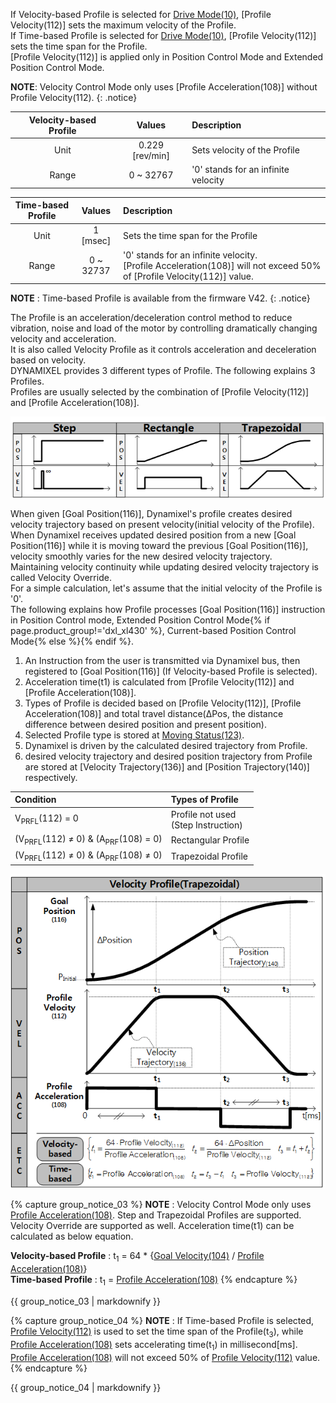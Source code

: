 
If Velocity-based Profile is selected for [Drive Mode(10)], [Profile Velocity(112)] sets the maximum velocity of the Profile.  
If Time-based Profile is selected for [Drive Mode(10)], [Profile Velocity(112)] sets the time span for the Profile.  
[Profile Velocity(112)] is applied only in Position Control Mode and Extended Position Control Mode.

**NOTE**: Velocity Control Mode only uses [Profile Acceleration(108)] without Profile Velocity(112).
{: .notice}

| Velocity-based Profile |     Values      | Description                         |
|:----------------------:|:---------------:|:------------------------------------|
|          Unit          | 0.229 [rev/min] | Sets velocity of the Profile        |
|         Range          |    0 ~ 32767    | '0' stands for an infinite velocity |

| Time-based Profile |  Values   | Description                                                                                                               |
|:------------------:|:---------:|:--------------------------------------------------------------------------------------------------------------------------|
|        Unit        | 1 [msec]  | Sets the time span for the Profile                                                                                        |
|       Range        | 0 ~ 32737 | '0' stands for an infinite velocity.<br>[Profile Acceleration(108)] will not exceed 50% of [Profile Velocity(112)] value. |

**NOTE** : Time-based Profile is available from the firmware V42.
{: .notice}

The Profile is an acceleration/deceleration control method to reduce vibration, noise and load of the motor by controlling dramatically changing velocity and acceleration.  
It is also called Velocity Profile as it controls acceleration and deceleration based on velocity.  
DYNAMIXEL provides 3 different types of Profile. The following explains 3 Profiles.  
Profiles are usually selected by the combination of [Profile Velocity(112)] and [Profile Acceleration(108)].  

![](/assets/images/dxl/x/profile_types.png)


When given [Goal Position(116)], Dynamixel's profile creates desired velocity trajectory based on present velocity(initial velocity of the Profile).  
When Dynamixel receives updated desired position from a new [Goal Position(116)] while it is moving toward the previous [Goal Position(116)], velocity smoothly varies for the new desired velocity trajectory.  
Maintaining velocity continuity while updating desired velocity trajectory is called Velocity Override.  
For a simple calculation, let's assume that the initial velocity of the Profile is '0'.  
The following explains how Profile processes [Goal Position(116)] instruction in Position Control mode, Extended Position Control Mode{% if page.product_group!='dxl_xl430' %}, Current-based Position Control Mode{% else %}{% endif %}.

1. An Instruction from the user is transmitted via Dynamixel bus, then registered to [Goal Position(116)] (If Velocity-based Profile is selected).
2. Acceleration time(t1) is calculated from [Profile Velocity(112)] and [Profile Acceleration(108)].
3. Types of Profile is decided based on [Profile Velocity(112)], [Profile Acceleration(108)] and total travel distance(ΔPos, the distance difference between desired position and present position).
4. Selected Profile type is stored at [Moving Status(123)].
5. Dynamixel is driven by the calculated desired trajectory from Profile.
6. desired velocity trajectory and desired position trajectory from Profile are stored at [Velocity Trajectory(136)] and [Position Trajectory(140)] respectively.

| Condition                                                | Types of Profile                         |
|:---------------------------------------------------------|:-----------------------------------------|
| V<sub>PRFL</sub>(112) = 0                                | Profile not used<br />(Step Instruction) |
| (V<sub>PRFL</sub>(112) ≠ 0) & (A<sub>PRF</sub>(108) = 0) | Rectangular Profile                      |
| (V<sub>PRFL</sub>(112) ≠ 0) & (A<sub>PRF</sub>(108) ≠ 0) | Trapezoidal Profile                      |

![](/assets/images/dxl/x/velocity_profile.png)


{% capture group_notice_03 %}
**NOTE** : Velocity Control Mode only uses [Profile Acceleration(108)](#profile-acceleration108). Step and Trapezoidal Profiles are supported. Velocity Override are supported as well. Acceleration time(t1) can be calculated as below equation.  

**Velocity-based Profile** : t<sub>1</sub> = 64 * {[Goal Velocity(104)](#goal-velocity104) / [Profile Acceleration(108)](#profile-acceleration108)}  
**Time-based Profile** : t<sub>1</sub> = [Profile Acceleration(108)](#profile-acceleration108)
{% endcapture %}

<div class="notice">
  {{ group_notice_03 | markdownify }}
</div>

{% capture group_notice_04 %}
**NOTE** : If Time-based Profile is selected, [Profile Velocity(112)](#profile-velocity112) is used to set the time span of the Profile(t<sub>3</sub>), while [Profile Acceleration(108)](#profile-acceleration108) sets accelerating time(t<sub>1</sub>) in millisecond[ms]. [Profile Acceleration(108)](#profile-acceleration108) will not exceed 50% of [Profile Velocity(112)](#profile-velocity112) value.
{% endcapture %}

<div class="notice">
  {{ group_notice_04 | markdownify }}
</div>

[Moving Status(123)]: #moving-status123
[Drive Mode(10)]: #drive-mode10
